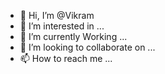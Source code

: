 - 👋 Hi, I’m @Vikram
- 👀 I’m interested in ...
- 🌱 I’m currently Working ...
- 💞️ I’m looking to collaborate on ...
- 📫 How to reach me ...

<!---
VikramThapa01/VikramThapa01 is a ✨ special ✨ repository because its `README.md` (this file) appears on your GitHub profile.
You can click the Preview link to take a look at your changes.
--->
